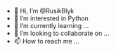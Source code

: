- 👋 Hi, I’m @RusikBlyk
- 👀 I’m interested in Python
- 🌱 I’m currently learning ...
- 💞️ I’m looking to collaborate on ...
- 📫 How to reach me ...

<!---
RusikBlyk/RusikBlyk is a ✨ special ✨ repository because its `README.md` (this file) appears on your GitHub profile.
You can click the Preview link to take a look at your changes.
--->
